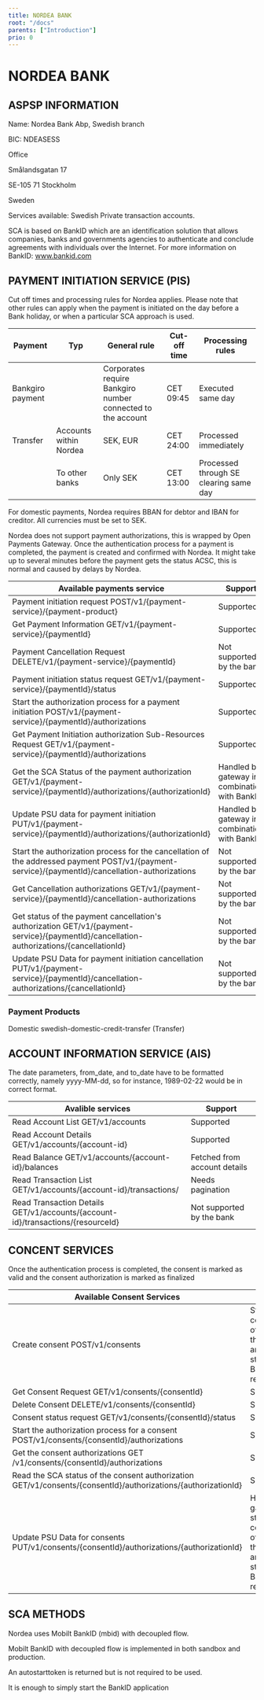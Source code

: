 ```yaml
---
title: NORDEA BANK
root: "/docs"
parents: ["Introduction"]
prio: 0
---
```


# NORDEA BANK

## ASPSP INFORMATION

Name: Nordea Bank Abp, Swedish branch

BIC: NDEASESS

Office

Smålandsgatan 17

SE-105 71 Stockholm

Sweden


Services available: Swedish Private transaction accounts.

SCA is based on BankID which are an identification solution that allows companies, banks and governments agencies to authenticate and conclude agreements with individuals over the Internet. For more information on BankID: www.bankid.com
</em>

## PAYMENT INITIATION SERVICE (PIS)
Cut off times and processing rules for Nordea applies.
Please note that other rules can apply when the payment is initiated on the day before a Bank holiday, or when a particular SCA approach is used.

|Payment  | Typ| General rule| Cut-off time| Processing rules|
|---------|----|-------------|-------------|-----------------|
|Bankgiro payment||Corporates require Bankgiro number connected to the account|CET 09:45|Executed same day|
|Transfer|Accounts within Nordea |SEK, EUR| CET 24:00|Processed immediately|
|        |To other banks| Only SEK| CET 13:00|Processed through SE clearing same day|

For domestic payments, Nordea requires BBAN for debtor and IBAN for creditor. All currencies must be set to SEK.

Nordea does not support payment authorizations, this is wrapped by Open Payments Gateway.
Once the authentication process for a payment is completed, the payment is created and confirmed with Nordea. It might take up to several minutes before the payment gets the status ACSC, this is normal and caused by delays by Nordea.

|Available payments service|Support|
|--------------------------|-------|
|Payment initiation request POST/v1/{payment-service}/{payment-product}|Supported|
|Get Payment Information GET/v1/{payment-service}/{paymentId}|Supported|
|Payment Cancellation Request DELETE/v1/{payment-service}/{paymentId}|Not supported by the bank|
|Payment initiation status request GET/v1/{payment-service}/{paymentId}/status| Supported|
|Start the authorization process for a payment initiation POST/v1/{payment-service}/{paymentId}/authorizations|Supported|
|Get Payment Initiation authorization Sub-Resources Request GET/v1/{payment-service}/{paymentId}/authorizations|Supported|
|Get the SCA Status of the payment authorization GET/v1/{payment-service}/{paymentId}/authorizations/{authorizationId}|Handled by gateway in combination with BankID|
|Update PSU data for payment initiation PUT/v1/{payment-service}/{paymentId}/authorizations/{authorizationId}| Handled by gateway in combination with BankID|
|Start the authorization process for the cancellation of the addressed payment POST/v1/{payment-service}/{paymentId}/cancellation-authorizations|Not supported by the bank|
|Get Cancellation authorizations GET/v1/{payment-service}/{paymentId}/cancellation-authorizations|Not supported by the bank|
|Get status of the payment cancellation's authorization GET/v1/{payment-service}/{paymentId}/cancellation-authorizations/{cancellationId}|Not supported by the bank|
|Update PSU Data for payment initiation cancellation PUT/v1/{payment-service}/{paymentId}/cancellation-authorizations/{cancellationId}|Not supported by the bank|

### Payment Products
Domestic	swedish-domestic-credit-transfer (Transfer)

## ACCOUNT INFORMATION SERVICE (AIS)
 The date parameters, from_date, and to_date have to be formatted correctly, namely yyyy-MM-dd, so for instance, 1989-02-22 would be in correct format.
  

Avalible services| Support|
|-----------------|--------------|
|Read Account List GET/v1/accounts|Supported|
|Read Account Details GET/v1/accounts/{account-id}|Supported|
|Read Balance GET/v1/accounts/{account-id}/balances|Fetched from account details|
|Read Transaction List GET/v1/accounts/{account-id}/transactions/|Needs pagination|
|Read Transaction Details GET/v1/accounts/{account-id}/transactions/{resourceId}|Not supported by the bank|

## CONCENT SERVICES
Once the authentication process is completed, the consent is marked as valid and the consent authorization is marked as finalized

Available Consent Services| Support
|-------------------------|-----------|
|Create consent POST/v1/consents|Status is a combination of values in the gateway and the status BankID returns|
|Get Consent Request GET/v1/consents/{consentId}|Supported|
|Delete Consent DELETE/v1/consents/{consentId}|Supported|
|Consent status request GET/v1/consents/{consentId}/status|Supported|
|Start the authorization process for a consent POST/v1/consents/{consentId}/authorizations|Supported|
|Get the consent authorizations GET /v1/consents/{consentId}/authorizations|Supported|
|Read the SCA status of the consent authorization GET/v1/consents/{consentId}/authorizations/{authorizationId}|Supported|
|Update PSU Data for consents PUT/v1/consents/{consentId}/authorizations/{authorizationId}|Handled by gateway, status is a combination of values in the gateway and the status BankID returns|

## SCA METHODS
Nordea uses Mobilt BankID (mbid) with decoupled flow.

Mobilt BankID with decoupled flow is implemented in both sandbox and production. 

An autostarttoken is returned but is not required to be used. 

It is enough to simply start the BankID application
